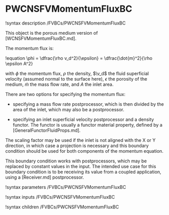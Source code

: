 # PWCNSFVMomentumFluxBC

!syntax description /FVBCs/PWCNSFVMomentumFluxBC

This object is the porous medium version of [WCNSFVMomentumFluxBC.md].

The momentum flux is:

!equation
\phi = \dfrac{\rho v_d^2}{\epsilon} = \dfrac{\dot{m}^2}{\rho \epsilon A^2}

with $\phi$ the momentum flux, $\rho$ the density, $\v_d$ the fluid superficial
velocity (assumed normal to the surface here), $\epsilon$ the porosity of the medium,
$\dot{m}$ the mass flow rate, and $A$ the inlet area.

There are two options for specifying the momentum flux:

- specifying a mass flow rate postprocessor, which is then divided by the area of the inlet,
  which may also be a postprocessor.

- specifying an inlet superficial velocity postprocessor and a density functor. The functor is
  usually a functor material property, defined by a [GeneralFunctorFluidProps.md].

The scaling factor may be used if the inlet is not aligned with the X or Y direction,
in which case a projection is necessary and this boundary condition should be used for
both components of the momentum equation.

This boundary condition works with postprocessors, which may be replaced by constant
values in the input. The intended use case for this boundary condition is to be receiving its value from
a coupled application, using a [Receiver.md] postprocessor.

!syntax parameters /FVBCs/PWCNSFVMomentumFluxBC

!syntax inputs /FVBCs/PWCNSFVMomentumFluxBC

!syntax children /FVBCs/PWCNSFVMomentumFluxBC
